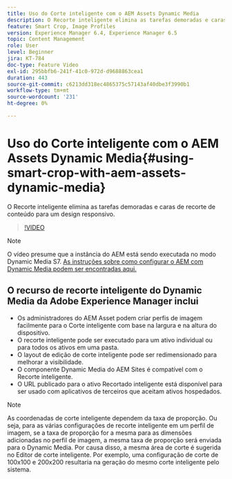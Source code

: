 ```yaml
---
title: Uso do Corte inteligente com o AEM Assets Dynamic Media
description: O Recorte inteligente elimina as tarefas demoradas e caras de recorte de conteúdo para um design responsivo.
feature: Smart Crop, Image Profiles
version: Experience Manager 6.4, Experience Manager 6.5
topic: Content Management
role: User
level: Beginner
jira: KT-784
doc-type: Feature Video
exl-id: 295bbfb6-241f-41c0-972d-d9688863cea1
duration: 443
source-git-commit: c6213dd318ec4865375c57143af40dbe3f3990b1
workflow-type: tm+mt
source-wordcount: '231'
ht-degree: 0%

---
```


# Uso do Corte inteligente com o AEM Assets Dynamic Media{#using-smart-crop-with-aem-assets-dynamic-media}

O Recorte inteligente elimina as tarefas demoradas e caras de recorte de conteúdo para um design responsivo.

>[!VIDEO](https://video.tv.adobe.com/v/21519?quality=12&learn=on)

>[!NOTE]
>
>O vídeo presume que a instância do AEM está sendo executada no modo Dynamic Media S7. [As instruções sobre como configurar o AEM com Dynamic Media podem ser encontradas aqui.](https://helpx.adobe.com/br/experience-manager/6-3/assets/using/config-dynamic-fp-14410.html)

## O recurso de recorte inteligente do Dynamic Media da Adobe Experience Manager inclui

* Os administradores do AEM Asset podem criar perfis de imagem facilmente para o Corte inteligente com base na largura e na altura do dispositivo.
* O recorte inteligente pode ser executado para um ativo individual ou para todos os ativos em uma pasta.
* O layout de edição de corte inteligente pode ser redimensionado para melhorar a visibilidade.
* O componente Dynamic Media do AEM Sites é compatível com o Recorte inteligente.
* O URL publicado para o ativo Recortado inteligente está disponível para ser usado com aplicativos de terceiros que aceitam ativos hospedados.

>[!NOTE]
>
>As coordenadas de corte inteligente dependem da taxa de proporção. Ou seja, para as várias configurações de recorte inteligente em um perfil de imagem, se a taxa de proporção for a mesma para as dimensões adicionadas no perfil de imagem, a mesma taxa de proporção será enviada para o Dynamic Media. Por causa disso, a mesma área de corte é sugerida no Editor de corte inteligente. Por exemplo, uma configuração de corte de 100x100 e 200x200 resultaria na geração do mesmo corte inteligente pelo sistema.
